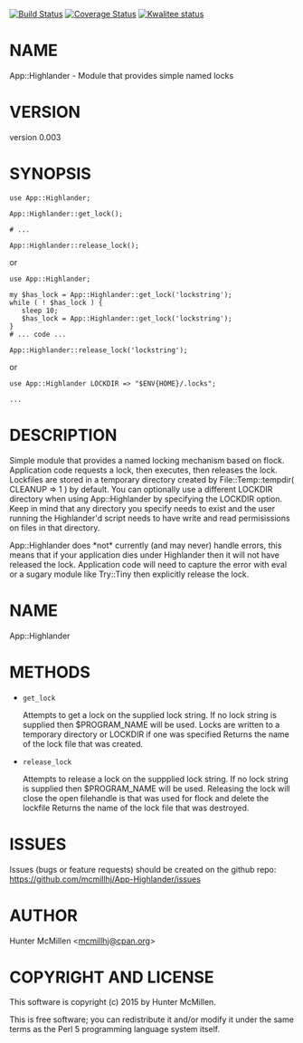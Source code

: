 [![Build Status](https://travis-ci.org/mcmillhj/App-Highlander.svg?branch=master)](https://travis-ci.org/mcmillhj/App-Highlander)
[![Coverage Status](https://coveralls.io/repos/mcmillhj/App-Highlander/badge.svg?branch=master)](https://coveralls.io/r/mcmillhj/App-Highlander?branch=master)
[![Kwalitee status](http://cpants.cpanauthors.org/dist/App-Highlander.png)](http://cpants.charsbar.org/dist/overview/App-Highlander)

# NAME

App::Highlander - Module that provides simple named locks

# VERSION

version 0.003

# SYNOPSIS

    use App::Highlander; 

    App::Highlander::get_lock();

    # ...

    App::Highlander::release_lock(); 

or 

    use App::Highlander; 

    my $has_lock = App::Highlander::get_lock('lockstring');
    while ( ! $has_lock ) {
       sleep 10;
       $has_lock = App::Highlander::get_lock('lockstring');
    }
    # ... code ...

    App::Highlander::release_lock('lockstring');

or

    use App::Highlander LOCKDIR => "$ENV{HOME}/.locks";
    
    ...

# DESCRIPTION

Simple module that provides a named locking mechanism based on flock. Application code requests a lock, then executes, then releases the lock. Lockfiles are stored in a temporary directory created by File::Temp::tempdir( CLEANUP => 1 ) by default. You can optionally use a different LOCKDIR directory when using App::Highlander by specifying the LOCKDIR option. Keep in mind that any directory you specify needs to exist and the user running the Highlander'd script needs to have write and read permisissions on files in that directory.

App::Highlander does \*not\* currently (and may never) handle errors, this means that if your application dies under Highlander then it will not have released the lock. Application code will need to capture the error with eval or a sugary module like Try::Tiny then explicitly release the lock.

# NAME

App::Highlander

# METHODS 

- `get_lock`

    Attempts to get a lock on the supplied lock string. If no lock string is supplied then $PROGRAM\_NAME will be used. Locks are written to a temporary directory or LOCKDIR if one was specified
    Returns the name of the lock file that was created.

- `release_lock`

    Attempts to release a lock on the suppplied lock string. If no lock string is supplied then $PROGRAM\_NAME will be used. Releasing the lock will close the open filehandle is that was used for flock and delete the lockfile
    Returns the name of the lock file that was destroyed.

# ISSUES

Issues (bugs or feature requests) should be created on the github repo: https://github.com/mcmillhj/App-Highlander/issues

# AUTHOR

Hunter McMillen &lt;mcmillhj@cpan.org>

# COPYRIGHT AND LICENSE

This software is copyright (c) 2015 by Hunter McMillen.

This is free software; you can redistribute it and/or modify it under
the same terms as the Perl 5 programming language system itself.
